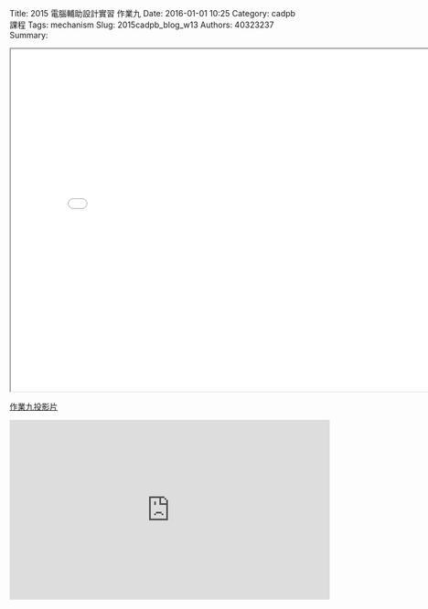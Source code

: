 Title: 2015 電腦輔助設計實習 作業九
Date: 2016-01-01 10:25
Category: cadpb 課程
Tags: mechanism
Slug: 2015cadpb_blog_w13
Authors: 40323237
Summary: 


<iframe src="cadp_w13_lecture.html" width="800" height="600"></iframe>

<p><a href="cadp_w13_lecture.html" target="_blank">作業九投影片</a></p>

<iframe width="560" height="315" src="https://www.youtube.com/embed/89SW7YQJSyM?list=PLmJA9vLg0S8MObio8WXcT5ew_De8AsFOe" frameborder="0" allowfullscreen></iframe>

